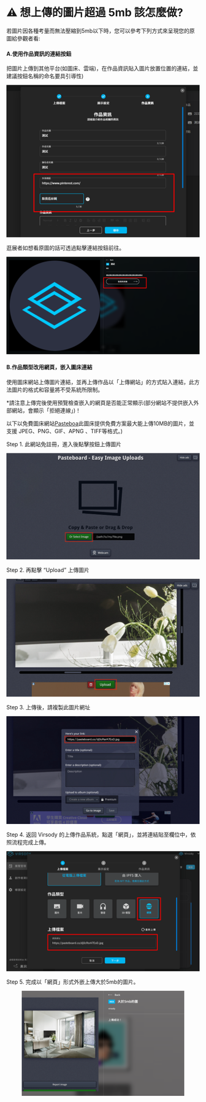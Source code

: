 # ⚠️  想上傳的圖片超過 5mb 該怎麼做?

若圖片因各種考量而無法壓縮到5mb以下時，您可以參考下列方式來呈現您的原圖給參觀者看:



#### A.使用作品資訊的連結按鈕

把圖片上傳到其他平台(如圖床、雲端)，在作品資訊貼入圖片放置位置的連結，並建議按鈕名稱的命名要具引導性)



![](<../../../.gitbook/assets/image (4).png>)

逛展者如想看原圖的話可透過點擊連結按鈕前往。

![](<../../../.gitbook/assets/image (9).png>)

####

#### B.作品類型改用網頁，嵌入圖床連結

使用圖床網站上傳圖片連結，並再上傳作品以「上傳網站」的方式貼入連結，此方法圖片的格式和容量將不受系統所限制。

\*請注意上傳完後使用預覽檢查嵌入的網頁是否能正常顯示(部分網站不提供嵌入外部網站，會顯示「拒絕連線」)！

以下以免費圖床網站[Pasteboa](https://pasteboard.co/)此圖床提供免費方案最大能上傳10MB的圖片，並支援 JPEG、PNG、GIF、APNG 、TIFF等格式。)

Step 1. 此網站免註冊，進入後點擊按鈕上傳圖片

![](<../../../.gitbook/assets/image (5) (1).png>)

Step 2. 再點擊 “Upload” 上傳圖片

![](<../../../.gitbook/assets/image (8).png>)

Step 3. 上傳後，請複製此圖片網址

![](<../../../.gitbook/assets/image (6).png>)

Step 4. 返回 Virsody 的上傳作品系統，點選「網頁」，並將連結貼至欄位中，依照流程完成上傳。

![](<../../../.gitbook/assets/image (3).png>)



Step 5. 完成以「網頁」形式外嵌上傳大於5mb的圖片。

<figure><img src="../../../.gitbook/assets/image (10).png" alt=""><figcaption></figcaption></figure>

